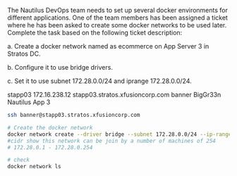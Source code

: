 The Nautilus DevOps team needs to set up several docker environments for different applications. One of the team members has been assigned a ticket where he has been asked to create some docker networks to be used later. Complete the task based on the following ticket description:


a. Create a docker network named as ecommerce on App Server 3 in Stratos DC.


b. Configure it to use bridge drivers.


c. Set it to use subnet 172.28.0.0/24 and iprange 172.28.0.0/24.

stapp03	172.16.238.12	stapp03.stratos.xfusioncorp.com	banner	BigGr33n	Nautilus App 3

```bash
ssh banner@stapp03.stratos.xfusioncorp.com

# Create the docker network
docker network create --driver bridge --subnet 172.28.0.0/24 --ip-range 172.28.0.0/24 ecommerce
#cidr show this network can be join by a number of machines of 254
# 172.28.0.1 - 172.28.0.254

# check
docker network ls